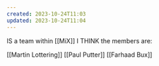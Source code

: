 ```yaml
---
created: 2023-10-24T11:03
updated: 2023-10-24T11:04
---
```

IS a team within [[MiX]]
I THINK the members are:

[[Martin Lottering]]
[[Paul Putter]]
[[Farhaad Bux]]
